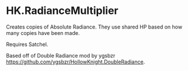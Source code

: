 # HK.RadianceMultiplier

Creates copies of Absolute Radiance. They use shared HP based on how many copies have been made.

Requires Satchel.

Based off of Double Radiance mod by ygsbzr https://github.com/ygsbzr/HollowKnight.DoubleRadiance.